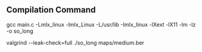 ## Compilation Command

gcc main.c -Lmlx_linux -lmlx_Linux -L/usr/lib -Imlx_linux -lXext -lX11 -lm -lz -o so_long

valgrind --leak-check=full ./so_long maps/medium.ber
